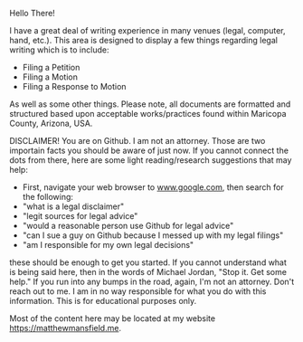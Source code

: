 Hello There! 

I have a great deal of writing experience in many venues (legal, computer, hand, etc.). This area is designed to display a few things regarding legal writing which is to include:
- Filing a Petition
- Filing a Motion
- Filing a Response to Motion

As well as some other things. Please note, all documents are formatted and structured based upon acceptable works/practices found within Maricopa County, Arizona, USA. 

DISCLAIMER! You are on Github. I am not an attorney. Those are two importain facts you should be aware of just now. If you cannot connect the dots from there, here are some light reading/research suggestions that may help: 
- First, navigate your web browser to www.google.com, then search for the following:
- "what is a legal disclaimer"
- "legit sources for legal advice"
- "would a reasonable person use Github for legal advice"
- "can I sue a guy on Github because I messed up with my legal filings"
- "am I responsible for my own legal decisions"

these should be enough to get you started. If you cannot understand what is being said here, then in the words of Michael Jordan, "Stop it. Get some help." If you run into any bumps in the road, again, I'm not an attorney. Don't reach out to me. I am in no way responsible for what you do with this information. This is for educational purposes only. 

Most of the content here may be located at my website https://matthewmansfield.me.